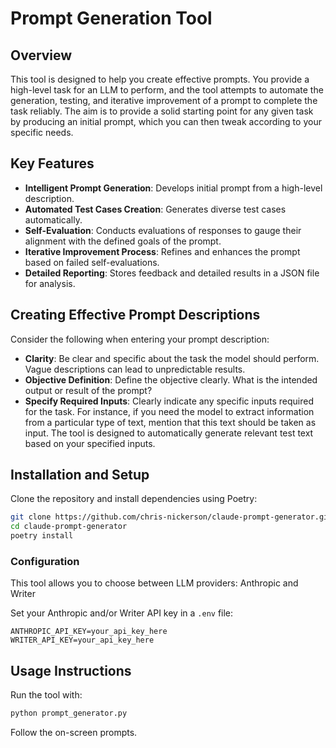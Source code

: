 # Prompt Generation Tool

## Overview

This tool is designed to help you create effective prompts. You provide a high-level task for an LLM to perform, and the tool attempts to automate the generation, testing, and iterative improvement of a prompt to complete the task reliably. The aim is to provide a solid starting point for any given task by producing an initial prompt, which you can then tweak according to your specific needs.

## Key Features

- **Intelligent Prompt Generation**: Develops initial prompt from a high-level description.
- **Automated Test Cases Creation**: Generates diverse test cases automatically.
- **Self-Evaluation**: Conducts evaluations of responses to gauge their alignment with the defined goals of the prompt.
- **Iterative Improvement Process**: Refines and enhances the prompt based on failed self-evaluations.
- **Detailed Reporting**: Stores feedback and detailed results in a JSON file for analysis.

## Creating Effective Prompt Descriptions

Consider the following when entering your prompt description:

- **Clarity**: Be clear and specific about the task the model should perform. Vague descriptions can lead to unpredictable results.
- **Objective Definition**: Define the objective clearly. What is the intended output or result of the prompt?
- **Specify Required Inputs**: Clearly indicate any specific inputs required for the task. For instance, if you need the model to extract information from a particular type of text, mention that this text should be taken as input. The tool is designed to automatically generate relevant test text based on your specified inputs.

## Installation and Setup

Clone the repository and install dependencies using Poetry:

```bash
git clone https://github.com/chris-nickerson/claude-prompt-generator.git
cd claude-prompt-generator
poetry install
```

### Configuration
This tool allows you to choose between LLM providers: Anthropic and Writer

Set your Anthropic and/or Writer API key in a `.env` file:

```plaintext
ANTHROPIC_API_KEY=your_api_key_here
WRITER_API_KEY=your_api_key_here
```

## Usage Instructions

Run the tool with:

```bash
python prompt_generator.py
```

Follow the on-screen prompts.
